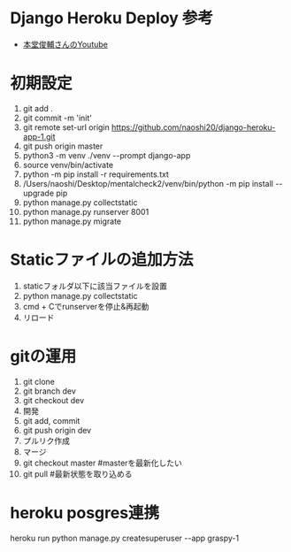 # Django Heroku Deploy 参考
- [本堂俊輔さんのYoutube](https://www.youtube.com/watch?v=vV_eUbaEH2A)

# 初期設定
1. git add .
2. git commit -m 'init'
3. git remote set-url origin https://github.com/naoshi20/django-heroku-app-1.git
4. git push origin master
5. python3 -m venv ./venv --prompt django-app
6. source venv/bin/activate
7. python -m pip install -r requirements.txt
8. /Users/naoshi/Desktop/mentalcheck2/venv/bin/python -m pip install --upgrade pip
9. python manage.py collectstatic
10. python manage.py runserver 8001
11. python manage.py migrate

# Staticファイルの追加方法
1. staticフォルダ以下に該当ファイルを設置
2. python manage.py collectstatic
3. cmd + Cでrunserverを停止&再起動
4. リロード

# gitの運用
1. git clone
2. git branch dev
3. git checkout dev
4. 開発
5. git add, commit
6. git push origin dev
7. プルリク作成
8. マージ
9. git checkout master #masterを最新化したい
10. git pull #最新状態を取り込める

# heroku posgres連携
heroku run python manage.py createsuperuser --app graspy-1